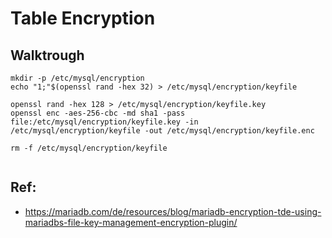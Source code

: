 # Table Encryption 

## Walktrough 

```
mkdir -p /etc/mysql/encryption
echo "1;"$(openssl rand -hex 32) > /etc/mysql/encryption/keyfile

openssl rand -hex 128 > /etc/mysql/encryption/keyfile.key
openssl enc -aes-256-cbc -md sha1 -pass file:/etc/mysql/encryption/keyfile.key -in /etc/mysql/encryption/keyfile -out /etc/mysql/encryption/keyfile.enc

rm -f /etc/mysql/encryption/keyfile


```

## Ref:

  * https://mariadb.com/de/resources/blog/mariadb-encryption-tde-using-mariadbs-file-key-management-encryption-plugin/
